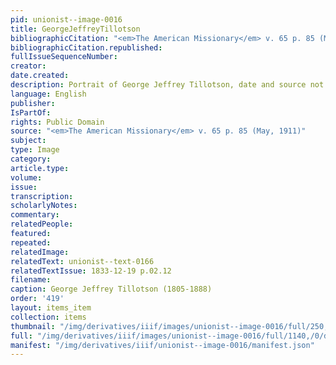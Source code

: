 ```yaml
---
pid: unionist--image-0016
title: GeorgeJeffreyTillotson
bibliographicCitation: "<em>The American Missionary</em> v. 65 p. 85 (May, 1911)"
bibliographicCitation.republished: 
fullIssueSequenceNumber: 
creator: 
date.created: 
description: Portrait of George Jeffrey Tillotson, date and source not stated
language: English
publisher: 
IsPartOf: 
rights: Public Domain
source: "<em>The American Missionary</em> v. 65 p. 85 (May, 1911)"
subject: 
type: Image
category: 
article.type: 
volume: 
issue: 
transcription: 
scholarlyNotes: 
commentary: 
relatedPeople: 
featured: 
repeated: 
relatedImage: 
relatedText: unionist--text-0166
relatedTextIssue: 1833-12-19 p.02.12
filename: 
caption: George Jeffrey Tillotson (1805-1888)
order: '419'
layout: items_item
collection: items
thumbnail: "/img/derivatives/iiif/images/unionist--image-0016/full/250,/0/default.jpg"
full: "/img/derivatives/iiif/images/unionist--image-0016/full/1140,/0/default.jpg"
manifest: "/img/derivatives/iiif/unionist--image-0016/manifest.json"
---
```

